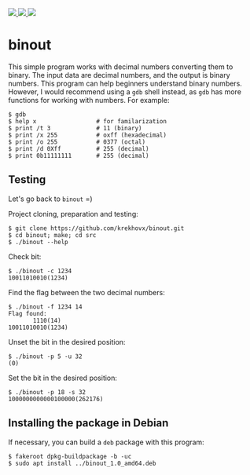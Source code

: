 <a href="https://github.com/krekhovx/binout">
    <img src="https://img.shields.io/badge/it's%20nothing%20serious%20here-blue?style=for-the-badge">
</a>
<a href="https://github.com/krekhovx/binout">
    <img src="https://img.shields.io/badge/simple-green?style=for-the-badge">
</a>
<a href="https://github.com/krekhovx/binout/blob/master/src/binout.c">
    <img src="https://img.shields.io/badge/binout-red?style=for-the-badge">
</a>

# binout
This simple program works with decimal numbers converting them to binary.
The input data are decimal numbers, and the output is binary numbers.
This program can help beginners understand binary numbers. However,
I would recommend using a ```gdb``` shell instead, as ```gdb``` has more functions
for working with numbers. For example:

```
$ gdb
$ help x                 # for familarization
$ print /t 3             # 11 (binary)
$ print /x 255           # oxff (hexadecimal)
$ print /o 255           # 0377 (octal)
$ print /d 0Xff          # 255 (decimal)
$ print 0b11111111       # 255 (decimal)
```

## Testing
Let's go back to ```binout``` =)

Project cloning, preparation and testing:
```
$ git clone https://github.com/krekhovx/binout.git
$ cd binout; make; cd src
$ ./binout --help
```

Check bit:
```
$ ./binout -c 1234
10011010010(1234)
```

Find the flag between the two decimal numbers:
```
$ ./binout -f 1234 14
Flag found:
       1110(14)
10011010010(1234)
```

Unset the bit in the desired position:
```
$ ./binout -p 5 -u 32
(0)
```

Set the bit in the desired position:
```
$ ./binout -p 18 -s 32
1000000000000100000(262176)
```

## Installing the package in Debian
If necessary, you can build a ```deb``` package with this program:
```
$ fakeroot dpkg-buildpackage -b -uc
$ sudo apt install ../binout_1.0_amd64.deb
```
